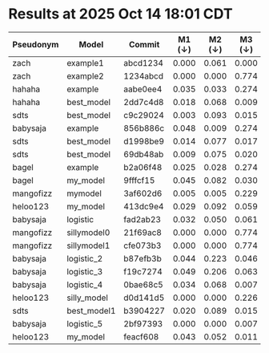 # Results at 2025 Oct 14 18:01 CDT
| Pseudonym | Model | Commit | M1 (↓) | M2 (↓) | M3 (↓) | M4 (↑) | M5 (↑)|
|--- | --- | --- | --- | --- | --- | --- | ---|
|zach | example1 | abcd1234 | 0.000 | 0.061 | 0.000 | 1.000 | 1.000|
|zach | example2 | 1234abcd | 0.000 | 0.000 | 0.774 | 0.226 | 0.369|
|hahaha | example | aabe0ee4 | 0.035 | 0.033 | 0.274 | 0.492 | 0.277|
|hahaha | best_model | 2dd7c4d8 | 0.018 | 0.068 | 0.009 | 0.816 | 0.424|
|sdts | best_model | c9c29024 | 0.003 | 0.093 | 0.015 | 0.792 | 0.490|
|babysaja | example | 856b886c | 0.048 | 0.009 | 0.274 | 0.497 | 0.286|
|sdts | best_model | d1998be9 | 0.014 | 0.077 | 0.017 | 0.793 | 0.490|
|sdts | best_model | 69db48ab | 0.009 | 0.075 | 0.020 | 0.791 | 0.495|
|bagel | example | b2a06f48 | 0.025 | 0.028 | 0.274 | 0.504 | 0.298|
|bagel | my_model | 9fffcf15 | 0.045 | 0.082 | 0.030 | 0.845 | 0.516|
|mangofizz | mymodel | 3af602d6 | 0.005 | 0.005 | 0.229 | 0.766 | 0.040|
|heloo123 | my_model | 413dc9e4 | 0.029 | 0.092 | 0.059 | 0.794 | 0.494|
|babysaja | logistic | fad2ab23 | 0.032 | 0.050 | 0.061 | 0.812 | 0.381|
|mangofizz | sillymodel0 | 21f69ac8 | 0.000 | 0.000 | 0.774 | 0.774 | 0.000|
|mangofizz | sillymodel1 | cfe073b3 | 0.000 | 0.000 | 0.774 | 0.226 | 0.369|
|babysaja | logistic_2 | b87efb3b | 0.044 | 0.223 | 0.046 | 0.673 | 0.405|
|babysaja | logistic_3 | f19c7274 | 0.049 | 0.206 | 0.063 | 0.695 | 0.418|
|babysaja | logistic_4 | 0bae68c5 | 0.034 | 0.068 | 0.007 | 0.814 | 0.406|
|heloo123 | silly_model | d0d141d5 | 0.000 | 0.000 | 0.226 | 0.774 | 0.000|
|sdts | best_model1 | b3904227 | 0.020 | 0.089 | 0.015 | 0.791 | 0.483|
|babysaja | logistic_5 | 2bf97393 | 0.000 | 0.000 | 0.007 | 0.774 | 0.000|
|heloo123 | my_model | feacf608 | 0.043 | 0.052 | 0.011 | 0.804 | 0.394|
